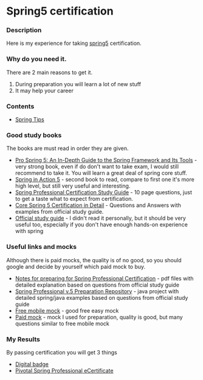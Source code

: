 # Spring5 certification

### Description
Here is my experience for taking [spring5](https://store.education.pivotal.io/confirm-course?courseid=EDU-1202) certification.


### Why do you need it.
There are 2 main reasons to get it.
1. During preparation you will learn a lot of new stuff
2. It may help your career

### Contents
* [Spring Tips](https://github.com/dgaydukov/cert-spring5/blob/master/files/spring5.md)


### Good study books
The books are must read in order they are given.
* [Pro Spring 5: An In-Depth Guide to the Spring Framework and Its Tools](https://www.amazon.com/Pro-Spring-Depth-Guide-Framework-ebook/dp/B076FQ5KFK) - very strong book, even if do don't want to take exam, I would still recommend to take it. You will learn a great deal of spring core stuff.
* [Spring in Action 5](https://www.amazon.com/Spring-Action-Craig-Walls/dp/1617294942) - second book to read, compare to first one it's more high level, but still very useful and interesting.
* [Spring Professional Certification Study Guide](https://pivotalcontent.s3.amazonaws.com/academy/Spring-Professional-Certification-Study-Guide.pdf) - 10 page questions, just to get a taste what to expect from certification.
* [Core Spring 5 Certification in Detail](https://leanpub.com/corespring5certificationindetail) - Questions and Answers with examples from official study guide.
* [Official study guide](https://www.amazon.com/Pivotal-Certified-Professional-Spring-Developer/dp/1484251350) - I didn't read it personally, but it should be very useful too, especially if you don't have enough hands-on experience with spring


### Useful links and mocks
Although there is paid mocks, the quality is of no good, so you should google and decide by yourself which paid mock to buy.
* [Notes for preparing for Spring Professional Certification](https://github.com/MrR0807/SpringCertification5.0) - pdf files with detailed explanation based on questions from official study guide
* [Spring Professional v.5 Preparation Repository](https://github.com/vshemyako/spring-certification-5.0) - java project with detailed spring/java examples based on questions from official study guide
* [Free mobile mock](https://play.google.com/store/apps/details?id=com.springqcm) - good free easy mock
* [Paid mock](https://www.certification-questions.com/practice-exam/vmware/edu-1202) - mock I used for preparation, quality is good, but many questions similar to free mobile mock


### My Results
By passing certification you will get 3 things
* [Digital badge](http://bcert.me/seavwbxal)
* [Pivotal Spring Professional eCertificate](https://github.com/dgaydukov/cert-spring5/blob/master/files/cert.pdf)